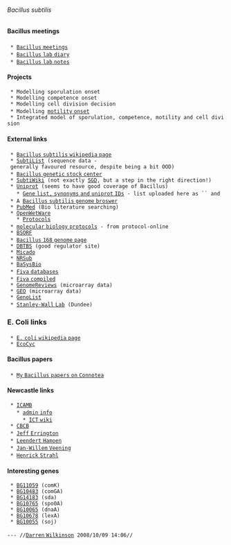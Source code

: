 ###### Bacillus subtilis

#### Bacillus meetings

` * `[`Bacillus` `meetings`](bacillusmeetings "wikilink")\
` * `[`Bacillus` `lab` `diary`](bacilluslabdiary "wikilink")\
` * `[`Bacillus` `lab` `notes`](bacilluslabnotes "wikilink")

#### Projects

` * Modelling sporulation onset`\
` * Modelling competence onset`\
` * Modelling cell division decision`\
` * Modelling `[`motility` `onset`](motility "wikilink")\
` * Integrated model of sporulation, competence, motility and cell division`

#### External links

` * `[`Bacillus` `subtilis` `wikipedia`
`page`](http://en.wikipedia.org/wiki/Bacillus_subtilis "wikilink")\
` * `[`SubtiList`](http://genolist.pasteur.fr/SubtiList/ "wikilink")` (sequence data - generally favoured resource, despite being a bit OOD)`\
` * `[`Bacillus` `genetic` `stock`
`center`](http://www.bgsc.org/ "wikilink")\
` * `[`SubtiWiki`](http://www.subtiwiki.uni-goettingen.de/wiki/index.php/Main_Page "wikilink")` (not exactly `[`SGD`](http://www.yeastgenome.org/ "wikilink")`, but a step in the right direction!)`\
` * `[`Uniprot`](http://www.uniprot.org/ "wikilink")` (seems to have good coverage of Bacillus)`\
`   * `[`Gene` `list,` `synonyms` `and` `uniprot`
`IDs`](http://www.uniprot.org/docs/bacsu "wikilink")` - list uploaded here as `` and `\
` * A `[`Bacillus` `subtilis` `genome`
`broswer`](http://archaea.ucsc.edu/cgi-bin/hgGateway?db=baciSubt "wikilink")\
` * `[`PubMed`](http://www.ncbi.nlm.nih.gov/pubmed/ "wikilink")` (Bio literature searching)`\
` * `[`OpenWetWare`](http://openwetware.org/wiki/Main_Page "wikilink")\
`   * `[`Protocols`](http://openwetware.org/wiki/Protocols "wikilink")\
` * `[`molecular` `biology`
`protocols`](http://www.protocol-online.org/prot/Molecular_Biology/ "wikilink")` - from protocol-online`\
` * `[`BSORF`](http://bacillus.genome.jp/ "wikilink")\
` * `[`Bacillus` `168` `genome`
`page`](http://cmr.jcvi.org/cgi-bin/CMR/GenomePage.cgi?org=ntbs01 "wikilink")\
` * `[`DBTBS`](http://dbtbs.hgc.jp/ "wikilink")` (good regulator site)`\
` * `[`Micado`](http://locus.jouy.inra.fr/cgi-bin/genmic/madbase_home.pl "wikilink")\
` * `[`NRSub`](http://pbil.univ-lyon1.fr/nrsub/nrsub.html "wikilink")\
` * `[`BaSysBio`](http://www.basysbio.eu/ "wikilink")\
` * `[`Fiva`
`databases`](http://bioinformatics.biol.rug.nl/standalone/fiva/databases.php "wikilink")\
` * `[`Fiva`
`compiled`](http://bioinformatics.biol.rug.nl/standalone/fiva/compiled.php "wikilink")\
` * `[`GenomeReviews`](http://www.ebi.ac.uk/GenomeReviews/ "wikilink")` (microarray data)`\
` * `[`GEO`](http://www.ncbi.nlm.nih.gov/geo/ "wikilink")` (microarray data)`\
` * `[`GenoList`](http://genodb.pasteur.fr/cgi-bin/WebObjects/GenoList "wikilink")\
` * `[`Stanley-Wall`
`Lab`](http://www.lifesci.dundee.ac.uk/groups/nicola_stanley-wall/ "wikilink")` (Dundee)`

### E. Coli links

` * `[`E.` `coli` `wikipedia`
`page`](http://en.wikipedia.org/wiki/Escherichia_coli "wikilink")\
` * `[`EcoCyc`](http://ecocyc.org/ "wikilink")

#### Bacillus papers

` * `[`My` `Bacillus` `papers` `on`
`Connotea`](http://www.connotea.org/user/wilkinsondarrenj/tag/Bacillus "wikilink")

#### Newcastle links

` * `[`ICAMB`](http://www.ncl.ac.uk/camb/ "wikilink")\
`   * `[`admin` `info`](http://icamb.ncl.ac.uk/ "wikilink")\
`     * `[`ICT` `wiki`](http://icamb.ncl.ac.uk/dokuwiki/ "wikilink")\
` * `[`CBCB`](http://www.ncl.ac.uk/camb/cbcb/ "wikilink")\
` * `[`Jeff`
`Errington`](http://www.ncl.ac.uk/camb/staff/profile/jeff.errington "wikilink")\
` * `[`Leendert`
`Hamoen`](http://www.ncl.ac.uk/camb/staff/profile/l.hamoen "wikilink")\
` * `[`Jan-Willem`
`Veening`](http://www.ncl.ac.uk/camb/staff/profile/j.w.veening "wikilink")\
` * `[`Henrick`
`Strahl`](http://www.ncl.ac.uk/camb/staff/profile/h.strahl "wikilink")

#### Interesting genes

` * `[`BG11059`](http://bacillus.genome.jp/cgi-bin/BSORF_data_view.pl?ACCESSION=BG11059 "wikilink")` (comK)`\
` * `[`BG10483`](http://bacillus.genome.jp/cgi-bin/BSORF_data_view.pl?ACCESSION=BG10483 "wikilink")` (comGA)`\
` * `[`BG14183`](http://bacillus.genome.jp/cgi-bin/BSORF_data_view.pl?ACCESSION=BG14183 "wikilink")` (sda)`\
` * `[`BG10765`](http://bacillus.genome.jp/cgi-bin/BSORF_data_view.pl?ACCESSION=BG10765 "wikilink")` (spo0A)`\
` * `[`BG10065`](http://bacillus.genome.jp/cgi-bin/BSORF_data_view.pl?ACCESSION=BG10065 "wikilink")` (dnaA)`\
` * `[`BG10678`](http://bacillus.genome.jp/cgi-bin/BSORF_data_view.pl?ACCESSION=BG10678 "wikilink")` (lexA)`\
` * `[`BG10055`](http://bacillus.genome.jp/cgi-bin/BSORF_data_view.pl?ACCESSION=BG10055 "wikilink")` (soj)`

`--- //`[`Darren`
`Wilkinson`](people:darren "wikilink")` 2008/10/09 14:06//`
